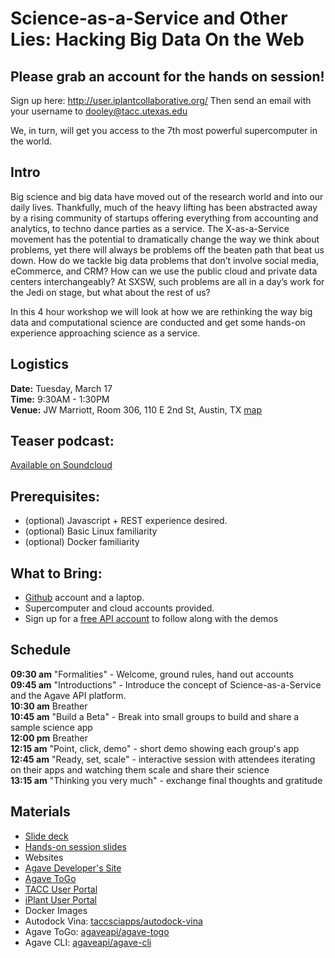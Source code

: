 # Science-as-a-Service and Other Lies: Hacking Big Data On the Web

## Please grab an account for the hands on session!

Sign up here: http://user.iplantcollaborative.org/
Then send an email with your username to dooley@tacc.utexas.edu

We, in turn, will get you access to the 7th most powerful supercomputer in the world.

## Intro

Big science and big data have moved out of the research world and into our daily lives. Thankfully, much of the heavy lifting has been abstracted away by a rising community of startups offering everything from accounting and analytics, to techno dance parties as a service. The X-as-a-Service movement has the potential to dramatically change the way we think about problems, yet there will always be problems off the beaten path that beat us down. How do we tackle big data problems that don’t involve social media, eCommerce, and CRM? How can we use the public cloud and private data centers interchangeably? At SXSW, such problems are all in a day’s work for the Jedi on stage, but what about the rest of us?

In this 4 hour workshop we will look at how we are rethinking the way big data and computational science are conducted and get some hands-on experience approaching science as a service.

## Logistics
**Date:** Tuesday, March 17  
**Time:** 9:30AM - 1:30PM  
**Venue:** JW Marriott, Room 306, 110 E 2nd St, Austin, TX  [map](https://www.google.com/maps?q=JW+Marriott,+Room+306,+110+E+2nd+St,+Austin,+TX&es_sm=91&um=1&ie=UTF-8&sa=X&ei=4wkHVYiyLMPEggTs8YO4CA&ved=0CAcQ_AUoAQ)

## Teaser podcast:
[Available on Soundcloud](https://soundcloud.com/usetacc/swswi-2015-podcast-science-as-a-service-and-other-lies)

## Prerequisites:
* (optional) Javascript + REST experience desired.  
* (optional) Basic Linux familiarity
* (optional) Docker familiarity

## What to Bring:
* [Github](http://github.com) account and a laptop.
* Supercomputer and cloud accounts provided.
* Sign up for a [free API account](http://user.iplantcollaborative.org) to follow along with the demos

## Schedule

**09:30 am** "Formalities" - Welcome, ground rules, hand out accounts  
**09:45 am** "Introductions" - Introduce the concept of Science-as-a-Service and the Agave API platform.  
**10:30 am** Breather  
**10:45 am** "Build a Beta" - Break into small groups to build and share a sample science app  
**12:00 pm** Breather  
**12:15 am** "Point, click, demo" - short demo showing each group's app  
**12:45 am** "Ready, set, scale" - interactive session with attendees iterating on their apps and watching them scale and share their science  
**13:15 am** "Thinking you very much" - exchange final thoughts and gratitude  

## Materials
* [Slide deck](https://docs.google.com/presentation/d/1l4PQDy_-AqoacVIX_a6zwjsy5x8EfDmapCTzHZqK0tU)
* [Hands-on session slides](https://docs.google.com/presentation/d/13yqbi8U8l9QLs72-B-fRxIlhov_UtVlOQ14_EzvT4Fw)
* Websites
 * [Agave Developer's Site](http://preview.agaveapi.co)
 * [Agave ToGo](http://bit.ly/agave-togo)
 * [TACC User Portal](http://portal.tacc.utexas.edu)
 * [iPlant User Portal](http://user.iplantcollaborative.org)  
* Docker Images  
 * Autodock Vina: [taccsciapps/autodock-vina](https://registry.hub.docker.com/u/taccsciapps/autodock-vina/)  
 * Agave ToGo: [agaveapi/agave-togo](https://bitbucket.org/deardooley/agave-gateway-dna)
 * Agave CLI: [agaveapi/agave-cli](https://bitbucket.org/agaveapi/foundation-cli)
